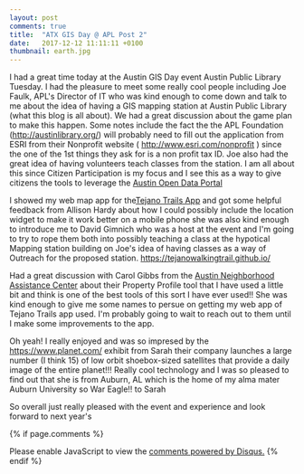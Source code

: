 ```yaml
---
layout: post
comments: true
title:  "ATX GIS Day @ APL Post 2"
date:   2017-12-12 11:11:11 +0100
thumbnail: earth.jpg
---
```

I had a great time today at the Austin GIS Day event Austin Public Library Tuesday. I had the pleasure to meet some really cool people including Joe Faulk, APL's Director of IT who was kind enough to come down and talk to me about the idea of having a GIS mapping station at Austin Public Library (what this blog is all about). We had a great discussion about the game plan to make this happen. Some notes include the fact the the APL Foundation (http://austinlibrary.org/) will probably need to fill out the application from ESRI from their Nonprofit website ( http://www.esri.com/nonprofit ) since the one of the 1st things they ask for is a non profit tax ID. Joe also had the great idea of having volunteers teach classes from the station. I am all about this since Citizen Participation is my focus and I see this as a way to give citizens the tools to leverage the <a href="https://data.austintexas.gov/" target="_blank">Austin Open Data Portal</a>

I showed my web map app for the<a href="http://arcg.is/2mqx9Ez" target="_blank">Tejano Trails App</a> and got some helpful feedback from Allison Hardy about how I could possibly include the location widget to make it work better on a mobile phone she was also kind enough to introduce me to David Gimnich who was a host at the event and I'm going to try to rope them both into possibly teaching a class at the hypotical Mapping station building on Joe's idea of having classes as a way of Outreach for the proposed station. https://tejanowalkingtrail.github.io/ 

Had a great discussion with Carol Gibbs from the <a href="hhttp://www.austintexas.gov/neighbor" target="_blank">Austin Neighborhood Assistance Center</a> about their Property Profile tool that I have used a little bit and think is one of the best tools of this sort I have ever used!! She was kind enough to give me some names to persue on getting my web app of Tejano Trails app used. I'm probably going to wait to reach out to them until I make some improvements to the app.   

Oh yeah! I really enjoyed and was so impresed by the https://www.planet.com/ exhibit from Sarah their company launches a large number (I think 15) of low orbit shoebox-sized satellites that provide a daily image of the entire planet!!! Really cool technology and I was so pleased to find out that she is from Auburn, AL which is the home of my alma mater Auburn University so War Eagle!! to Sarah 

So overall just really pleased with the event and experience and look forward to next year's

{% if page.comments %} 
<div id="disqus_thread"></div>
<script>

/**
*  RECOMMENDED CONFIGURATION VARIABLES: EDIT AND UNCOMMENT THE SECTION BELOW TO INSERT DYNAMIC VALUES FROM YOUR PLATFORM OR CMS.
*  LEARN WHY DEFINING THESE VARIABLES IS IMPORTANT: https://disqus.com/admin/universalcode/#configuration-variables*/
/*
var disqus_config = function () {
this.page.url = PAGE_URL;  // Replace PAGE_URL with your page's canonical URL variable
this.page.identifier = PAGE_IDENTIFIER; // Replace PAGE_IDENTIFIER with your page's unique identifier variable
};
*/
(function() { // DON'T EDIT BELOW THIS LINE
var d = document, s = d.createElement('script');
s.src = 'https://http-esri4apl-site.disqus.com/embed.js';
s.setAttribute('data-timestamp', +new Date());
(d.head || d.body).appendChild(s);
})();
</script>
<noscript>Please enable JavaScript to view the <a href="https://disqus.com/?ref_noscript">comments powered by Disqus.</a></noscript>
{% endif %}
